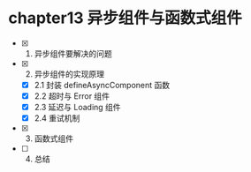 # chapter13 异步组件与函数式组件

- [x] 1. 异步组件要解决的问题
- [x] 2. 异步组件的实现原理
  - [x] 2.1 封装 defineAsyncComponent 函数
  - [x] 2.2 超时与 Error 组件
  - [x] 2.3 延迟与 Loading 组件
  - [x] 2.4 重试机制
- [x] 3. 函数式组件
- [ ] 4. 总结